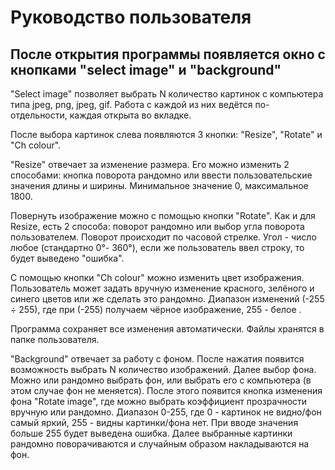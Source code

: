 # Руководство пользователя
## После открытия программы появляется окно с кнопками "select image" и "background"

"Select image" позволяет выбрать N количество картинок с компьютера типа jpeg, png, jpeg, gif. Работа с каждой из них ведётся по-отдельности, каждая открыта во вкладке.

После выбора картинок слева появляются 3 кнопки: "Resize", "Rotate" и "Ch colour".

"Resize" отвечает за изменение размера. Его можно изменить 2 способами: кнопка поворота рандомно или ввести пользовательские значения длины и ширины. Минимальное значение 0, максимальное 1800.

Повернуть изображение можно с помощью кнопки "Rotate". Как и для Resize, есть 2 способа: поворот рандомно или выбор угла поворота пользователем. Поворот происходит по часовой стрелке.
Угол - число любое (стандартно 0°- 360°), если же пользователь ввел строку, то будет выведено "ошибка".

С помощью кнопки "Ch colour" можно изменить цвет изображения. Пользователь может задать вручную изменение красного, зелёного и синего цветов или же сделать это рандомно. Диапазон изменений (-255 ÷ 255), где при (-255) получаем чёрное изображение, 255 - белое .

Программа сохраняет все изменения автоматически. Файлы хранятся в папке пользователя.

"Background" отвечает за работу с фоном. После нажатия появится возможность выбрать N количество изображений.
Далее выбор фона. Можно или рандомно выбрать фон, или выбрать его с компьютера (в этом случае фон не меняется).
После этого появится кнопка изменения фона "Rotate image", где можно выбрать коэффициент прозрачности вручную или рандомно. Диапазон 0-255, где 0 - картинок не видно/фон самый яркий, 255 - видны картинки/фона нет. При вводе значения больше 255 будет выведена ошибка.
Далее выбранные картинки рандомно поворачиваются и случайным образом накладываются на фон.
